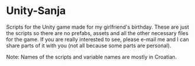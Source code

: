 # Unity-Sanja
Scripts for the Unity game made for my girlfriend's birthday. These are just the scripts so there are no prefabs, assets 
and all the other necessary files for the game. If you are really interested to see, please e-mail me and I can share parts
of it with you (not all because some parts are personal).

Note: Names of the scripts and variable names are mostly in Croatian.
